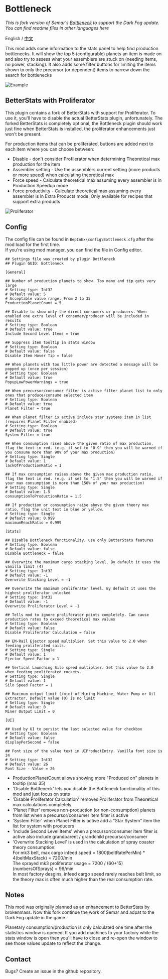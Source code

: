 # Bottleneck

_This is fork version of Semar's [Bottleneck](https://dsp.thunderstore.io/package/Semar/Bottleneck/) to support the Dark Fog update._  
_You can find readme files in other languages here_

English / [中文](https://github.com/starfi5h/dsp-bottleneck/blob/master/README_zhcn.md)

This mod adds some information to the stats panel to help find production bottlenecks. It will show the top 5 (configurable) planets an item is made on
and also try to assess what your assemblers are stuck on (needing items, no power, stacking). It also adds some filter buttons for limiting the items shown to 
only the precursor (or dependent) items to narrow down the search for bottlenecks

![Example](https://github.com/starfi5h/dsp-bottleneck/blob/master/Examples/screenshot.png?raw=true)

## BetterStats with Proliferator

This plugin contains a fork of BetterStats with support for Proliferator. To use it,
you'll have to disable the actual BetterStats plugin, unfortunately. The forked BetterStats
is completely optional, the Bottleneck plugin should work just fine when BetterStats is installed, the proliferator enhancements just won't be present.

For production items that can be proliferated, buttons are added next to each item where you can choose between:

* Disable - don't consider Profilerator when determining Theoretical max production for the item  
* Assembler setting - Use the assemblers current setting (more products or more speed) when calculating theoretical max
* Force speed - Calculate theoretical max assuming every assembler is in Production Speedup mode
* Force productivity - Calculate theoretical max assuming every assembler is in Extra Products mode. Only available for recipes that support extra products

![Proliferator](https://github.com/starfi5h/dsp-bottleneck/blob/master/Examples/stats_buttons.png?raw=true)

## Config

The config file can be found in `BepInEx\config\Bottleneck.cfg` after the mod load for the first time.  
If you're using mod manager, you can find the file in Config editor.  

```
## Settings file was created by plugin Bottleneck
## Plugin GUID: Bottleneck

[General]

## Number of production planets to show. Too many and tip gets very large
# Setting type: Int32
# Default value: 5
# Acceptable value range: From 2 to 35
ProductionPlanetCount = 5

## Disable to show only the direct consumers or producers. When enabled one extra level of consumer/producer will be included in results
# Setting type: Boolean
# Default value: true
Include Second Level Items = true

## Suppress item tooltip in stats window
# Setting type: Boolean
# Default value: false
Disable Item Hover Tip = false

## When planets with too little power are detected a message will be popped up (once per session)
# Setting type: Boolean
# Default value: true
PopupLowPowerWarnings = true

## When precursor/consumer filter is active filter planet list to only ones that produce/consume selected item
# Setting type: Boolean
# Default value: true
Planet Filter = true

## When planet filter is active include star systems item in list (requires Planet Filter enabled)
# Setting type: Boolean
# Default value: true
System Filter = true

## When consumption rises above the given ratio of max production, flag the text in red. (e.g. if set to '0.9' then you will be warned if you consume more than 90% of your max production)
# Setting type: Single
# Default value: 1
lackOfProductionRatio = 1

## If max consumption raises above the given max production ratio, flag the text in red. (e.g. if set to '1.5' then you will be warned if your max consumption is more than 150% of your max production)
# Setting type: Single
# Default value: 1.5
consumptionToProductionRatio = 1.5

## If production or consumption raise above the given theory max ratio, flag the unit text in blue or yellow.
# Setting type: Single
# Default value: 0.999
maximumReachRatio = 0.999

[Stats]

## Disable Bottleneck functionality, use only BetterStats features
# Setting type: Boolean
# Default value: false
Disable Bottleneck = false

## Overwrite the maximum cargo stacking level. By default it uses the vanilla limit (4)
# Setting type: Int32
# Default value: -1
Overwrite Stacking Level = -1

## Overwrite the maximum proliferator level. By default it uses the highest proliferator unlocked
# Setting type: Int32
# Default value: -1
Overwrite Proliferator Level = -1

## Tells mod to ignore proliferator points completely. Can cause production rates to exceed theoretical max values
# Setting type: Boolean
# Default value: false
Disable Proliferator Calculation = false

## EM-Rail Ejector speed multiplier. Set this value to 2.0 when feeding proliferated sails.
# Setting type: Single
# Default value: 1
Ejector Speed Factor = 1

## Vertical Launching Silo speed multiplier. Set this value to 2.0 when feeding proliferated rockets.
# Setting type: Single
# Default value: 1
Silo Speed Factor = 1

## Maximum output limit (/min) of Mining Machine, Water Pump or Oil Extractor. Default value (0) is no limit
# Setting type: Single
# Default value: 0
Miner Output Limit = 0

[UI]

## Used by UI to persist the last selected value for checkbox
# Setting type: Boolean
# Default value: false
displayPerSecond = false

## Font size of the value text in UIProductEntry. Vanilla font size is 34
# Setting type: Int32
# Default value: 26
Font Size - Value = 26
```

* ProductionPlanetCount allows showing more "Produced on" planets in tooltip (max 35)
* 'Disable Bottleneck' lets you disable the Bottleneck functionality of this mod and just focus on stats
* 'Disable Proliferator Calculation' removes Proliferator from Theoretical max calculations completely
* 'Planet Filter' removes non-production (or non-consumption) planets from list when a precursor/consumer item filter is active
* 'System Filter' when Planet Filter is active add a "Star System" item the list for system with producers  
* 'Include Second Level Items' when a precursor/consumer item filter is active also include grandparent / grandchild precursor/consumer   
* 'Overwrite Stacking Level' is used in the calculation of spray coaster theory consumption:  
For mk3 belt, max cargo infeed speed = 1800(beltRatePerMin) * 4(beltMaxStack) = 7200/min  
The sprayed mk3 proliferator usage = 7200 / (60+15)(numbersOfSprays) = 96/min  
In most factory desgins, infeed cargo speed rarely reaches belt limit, so the theory max is often much higher than the real consumption rate.  

## Notes
This mod was originally planned as an enhancement to BetterStats by brokenmass. Now this fork continue the work of Semar and adpat to the Dark Fog update in the game.

Planetary consumption/production is only calculated one time after the statistics window is opened. If you add machines to your factory while the stats window is open then you'll have to close and re-open the window to see those values update to reflect the change.  

## Contact
Bugs? Create an issue in the github repository.